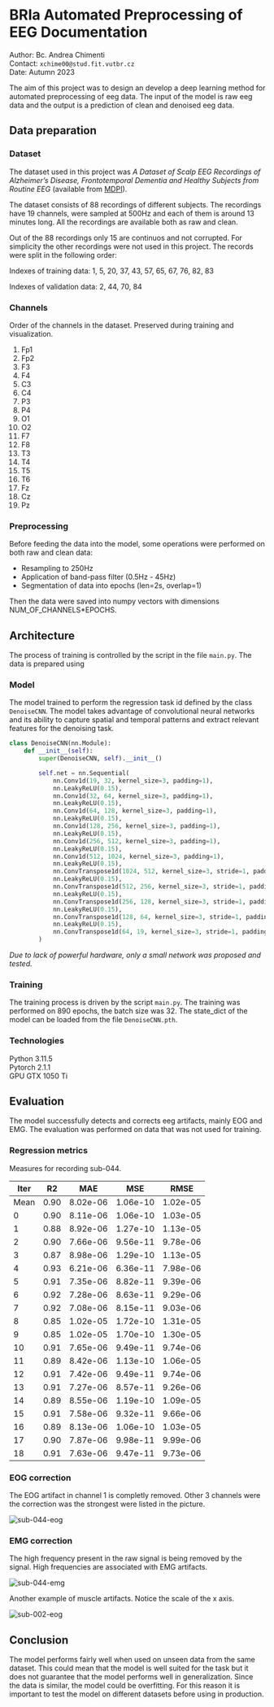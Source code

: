 # BRIa Automated Preprocessing of EEG Documentation

Author: Bc. Andrea Chimenti  
Contact: `xchime00@stud.fit.vutbr.cz`  
Date: Autumn 2023

The aim of this project was to design an develop a deep learning method for automated preprocessing of eeg data. The input of the model is raw eeg data and the output is a prediction of clean and denoised eeg data.

## Data preparation

### Dataset

The dataset used in this project was *A Dataset of Scalp EEG Recordings of Alzheimer’s Disease, Frontotemporal Dementia and Healthy Subjects from Routine EEG* (available from [MDPI](https://www.mdpi.com/2306-5729/8/6/95)).

The dataset consists of 88 recordings of different subjects. The recordings have 19 channels, were sampled  at 500Hz and each of them is around 13 minutes long. All the recordings are available both as raw and clean.

Out of the 88 recordings only 15 are continuos and not corrupted. For simplicity the other recordings were not used in this project. The records were split in the following order:

Indexes of training data:
1, 5, 20, 37, 43, 57, 65, 67, 76, 82, 83

Indexes of validation data:
2, 44, 70, 84

### Channels

Order of the channels in the dataset. Preserved during training and visualization.

1. Fp1
1. Fp2
1. F3
1. F4
1. C3
1. C4
1. P3
1. P4
1. O1
1. O2
1. F7
1. F8
1. T3
1. T4
1. T5
1. T6
1. Fz
1. Cz
1. Pz

### Preprocessing

Before feeding the data into the model, some operations were performed on both raw and clean data:

- Resampling to 250Hz
- Application of band-pass filter (0.5Hz - 45Hz)
- Segmentation of data into epochs (len=2s, overlap=1)

Then the data were saved into numpy vectors with dimensions NUM_OF_CHANNELS*EPOCHS.

## Architecture

The process of training is controlled by the script in the file `main.py`. The data is prepared using

### Model

The model trained to perform the regression task id defined by the class `DenoiseCNN`. The model takes advantage of convolutional neural networks and its ability to capture spatial and temporal patterns and extract relevant features for the denoising task.

```py
class DenoiseCNN(nn.Module):
    def __init__(self):
        super(DenoiseCNN, self).__init__()

        self.net = nn.Sequential(
            nn.Conv1d(19, 32, kernel_size=3, padding=1),
            nn.LeakyReLU(0.15),
            nn.Conv1d(32, 64, kernel_size=3, padding=1),
            nn.LeakyReLU(0.15),
            nn.Conv1d(64, 128, kernel_size=3, padding=1),
            nn.LeakyReLU(0.15),
            nn.Conv1d(128, 256, kernel_size=3, padding=1),
            nn.LeakyReLU(0.15),
            nn.Conv1d(256, 512, kernel_size=3, padding=1),
            nn.LeakyReLU(0.15),
            nn.Conv1d(512, 1024, kernel_size=3, padding=1),
            nn.LeakyReLU(0.15),
            nn.ConvTranspose1d(1024, 512, kernel_size=3, stride=1, padding=1),
            nn.LeakyReLU(0.15),
            nn.ConvTranspose1d(512, 256, kernel_size=3, stride=1, padding=1),
            nn.LeakyReLU(0.15),
            nn.ConvTranspose1d(256, 128, kernel_size=3, stride=1, padding=1),
            nn.LeakyReLU(0.15),
            nn.ConvTranspose1d(128, 64, kernel_size=3, stride=1, padding=1),
            nn.LeakyReLU(0.15),
            nn.ConvTranspose1d(64, 19, kernel_size=3, stride=1, padding=1),
        )
```

*Due to lack of powerful hardware, only a small network was proposed and tested.*

### Training

The training process is driven by the script `main.py`. The training was performed on 890 epochs, the batch size was 32. The state_dict of the model can be loaded from the file `DenoiseCNN.pth`.

### Technologies

Python 3.11.5  
Pytorch 2.1.1  
GPU GTX 1050 Ti  

## Evaluation

The model successfully detects and corrects eeg artifacts, mainly EOG and EMG. The evaluation was performed on data that was not used for training.

### Regression metrics

Measures for recording sub-044.

|Iter | R2   | MAE      |      MSE | RMSE     |
|-----|------|----------|----------|----------|
|Mean | 0.90 | 8.02e-06 | 1.06e-10 | 1.02e-05 |
|   0 | 0.90 | 8.11e-06 | 1.06e-10 | 1.03e-05 |
|   1 | 0.88 | 8.92e-06 | 1.27e-10 | 1.13e-05 |
|   2 | 0.90 | 7.66e-06 | 9.56e-11 | 9.78e-06 |
|   3 | 0.87 | 8.98e-06 | 1.29e-10 | 1.13e-05 |
|   4 | 0.93 | 6.21e-06 | 6.36e-11 | 7.98e-06 |
|   5 | 0.91 | 7.35e-06 | 8.82e-11 | 9.39e-06 |
|   6 | 0.92 | 7.28e-06 | 8.63e-11 | 9.29e-06 |
|   7 | 0.92 | 7.08e-06 | 8.15e-11 | 9.03e-06 |
|   8 | 0.85 | 1.02e-05 | 1.72e-10 | 1.31e-05 |
|   9 | 0.85 | 1.02e-05 | 1.70e-10 | 1.30e-05 |
|  10 | 0.91 | 7.65e-06 | 9.49e-11 | 9.74e-06 |
|  11 | 0.89 | 8.42e-06 | 1.13e-10 | 1.06e-05 |
|  12 | 0.91 | 7.42e-06 | 9.49e-11 | 9.74e-06 |
|  13 | 0.91 | 7.27e-06 | 8.57e-11 | 9.26e-06 |
|  14 | 0.89 | 8.55e-06 | 1.19e-10 | 1.09e-05 |
|  15 | 0.91 | 7.58e-06 | 9.32e-11 | 9.66e-06 |
|  16 | 0.89 | 8.13e-06 | 1.06e-10 | 1.03e-05 |
|  17 | 0.90 | 7.87e-06 | 9.98e-11 | 9.99e-06 |
|  18 | 0.91 | 7.63e-06 | 9.47e-11 | 9.73e-06 |

### EOG correction

The EOG artifact in channel 1 is completly removed. Other 3 channels were the correction was the strongest were listed in the picture.

![sub-044-eog](./plots/sub-044-f10300-t10900.png "sub-044-eog")

### EMG correction

The high frequency present in the raw signal is being removed by the signal. High frequencies are associated with EMG artifacts.

![sub-044-emg](./plots/sub-044-f72200-t72400.png "sub-044-emg")

Another example of muscle artifacts. Notice the scale of the x axis.

![sub-002-eog](./plots/sub-002-f178000-t179000.png "sub-002-eog")

## Conclusion

The model performs fairly well when used on unseen data from the same dataset. This could mean that the model is well suited for the task but it does not guarantee that the model performs well in generalization. Since the data is similar, the model could be overfitting. For this reason it is important to test the model on different datasets before using in production.
